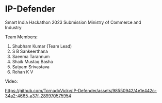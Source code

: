 # IP-Defender
Smart India Hackathon 2023 Submission
Ministry of Commerce and Industry

Team Members:
1. Shubham Kumar (Team Lead)
2. S B Sankeerthana
3. Saeema Tarannum
4. Shaik Mustaq Basha
5. Satyam Srivastava
6. Rohan K V

Video:


https://github.com/TornadoVicky/IP-Defender/assets/98550942/4e1e442c-34a2-4665-a37f-289970575954

